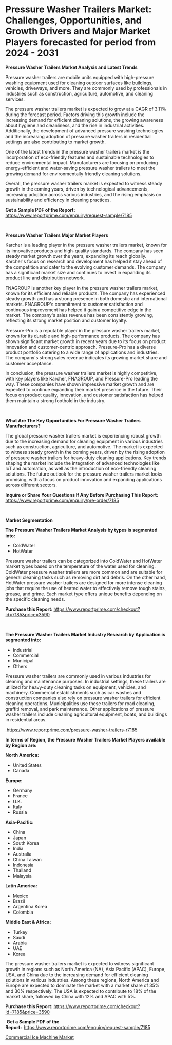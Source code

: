 <p><h1>Pressure Washer Trailers Market: Challenges, Opportunities, and Growth Drivers and Major Market Players forecasted for period from 2024 - 2031</h1></p><p><strong>Pressure Washer Trailers Market Analysis and Latest Trends</strong></p>
<p><p>Pressure washer trailers are mobile units equipped with high-pressure washing equipment used for cleaning outdoor surfaces like buildings, vehicles, driveways, and more. They are commonly used by professionals in industries such as construction, agriculture, automotive, and cleaning services.</p><p>The pressure washer trailers market is expected to grow at a CAGR of 3.11% during the forecast period. Factors driving this growth include the increasing demand for efficient cleaning solutions, the growing awareness about hygiene and cleanliness, and the rise in industrial activities. Additionally, the development of advanced pressure washing technologies and the increasing adoption of pressure washer trailers in residential settings are also contributing to market growth.</p><p>One of the latest trends in the pressure washer trailers market is the incorporation of eco-friendly features and sustainable technologies to reduce environmental impact. Manufacturers are focusing on producing energy-efficient and water-saving pressure washer trailers to meet the growing demand for environmentally friendly cleaning solutions.</p><p>Overall, the pressure washer trailers market is expected to witness steady growth in the coming years, driven by technological advancements, increasing adoption across various industries, and the rising emphasis on sustainability and efficiency in cleaning practices.</p></p>
<p><strong>Get a Sample PDF of the Report:&nbsp;</strong> <a href="https://www.reportprime.com/enquiry/request-sample/7185">https://www.reportprime.com/enquiry/request-sample/7185</a></p>
<p>&nbsp;</p>
<p><strong>Pressure Washer Trailers Major Market Players</strong></p>
<p><p>Karcher is a leading player in the pressure washer trailers market, known for its innovative products and high-quality standards. The company has seen steady market growth over the years, expanding its reach globally. Karcher's focus on research and development has helped it stay ahead of the competition and cater to the evolving customer demands. The company has a significant market size and continues to invest in expanding its product line and distribution network.</p><p>FNAGROUP is another key player in the pressure washer trailers market, known for its efficient and reliable products. The company has experienced steady growth and has a strong presence in both domestic and international markets. FNAGROUP's commitment to customer satisfaction and continuous improvement has helped it gain a competitive edge in the market. The company's sales revenue has been consistently growing, reflecting its strong market position and customer loyalty.</p><p>Pressure-Pro is a reputable player in the pressure washer trailers market, known for its durable and high-performance products. The company has shown significant market growth in recent years due to its focus on product innovation and customer-centric approach. Pressure-Pro has a diverse product portfolio catering to a wide range of applications and industries. The company's strong sales revenue indicates its growing market share and customer acceptance.</p><p>In conclusion, the pressure washer trailers market is highly competitive, with key players like Karcher, FNAGROUP, and Pressure-Pro leading the way. These companies have shown impressive market growth and are expected to continue expanding their market presence in the future. Their focus on product quality, innovation, and customer satisfaction has helped them maintain a strong foothold in the industry.</p></p>
<p>&nbsp;</p>
<p><strong>What Are The Key Opportunities For Pressure Washer Trailers Manufacturers?</strong></p>
<p><p>The global pressure washer trailers market is experiencing robust growth due to the increasing demand for cleaning equipment in various industries such as construction, agriculture, and automotive. The market is expected to witness steady growth in the coming years, driven by the rising adoption of pressure washer trailers for heavy-duty cleaning applications. Key trends shaping the market include the integration of advanced technologies like IoT and automation, as well as the introduction of eco-friendly cleaning solutions. The future outlook for the pressure washer trailers market looks promising, with a focus on product innovation and expanding applications across different sectors.</p></p>
<p><strong>Inquire or Share Your Questions If Any Before Purchasing This Report:</strong> <a href="https://www.reportprime.com/enquiry/pre-order/7185">https://www.reportprime.com/enquiry/pre-order/7185</a></p>
<p>&nbsp;</p>
<p><strong>Market Segmentation</strong></p>
<p><strong>The Pressure Washer Trailers Market Analysis by types is segmented into:</strong></p>
<p><ul><li>ColdWater</li><li>HotWater</li></ul></p>
<p><p>Pressure washer trailers can be categorized into ColdWater and HotWater market types based on the temperature of the water used for cleaning. ColdWater pressure washer trailers are more common and are suitable for general cleaning tasks such as removing dirt and debris. On the other hand, HotWater pressure washer trailers are designed for more intense cleaning jobs that require the use of heated water to effectively remove tough stains, grease, and grime. Each market type offers unique benefits depending on the specific cleaning needs.</p></p>
<p><strong>Purchase this Report:&nbsp;</strong><a href="https://www.reportprime.com/checkout?id=7185&price=3590">https://www.reportprime.com/checkout?id=7185&price=3590</a></p>
<p>&nbsp;</p>
<p><strong>The Pressure Washer Trailers Market Industry Research by Application is segmented into:</strong></p>
<p><ul><li>Industrial</li><li>Commercial</li><li>Municipal</li><li>Others</li></ul></p>
<p><p>Pressure washer trailers are commonly used in various industries for cleaning and maintenance purposes. In industrial settings, these trailers are utilized for heavy-duty cleaning tasks on equipment, vehicles, and machinery. Commercial establishments such as car washes and construction companies also rely on pressure washer trailers for efficient cleaning operations. Municipalities use these trailers for road cleaning, graffiti removal, and park maintenance. Other applications of pressure washer trailers include cleaning agricultural equipment, boats, and buildings in residential areas.</p></p>
<p><a href="https://www.reportprime.com/pressure-washer-trailers-r7185">&nbsp;https://www.reportprime.com/pressure-washer-trailers-r7185</a></p>
<p><strong>In terms of Region, the Pressure Washer Trailers Market Players available by Region are:</strong></p>
<p>
    <p> <strong> North America: </strong>
        <ul>
            <li>United States</li>
            <li>Canada</li>
        </ul>
        </p> 
    <p> <strong> Europe: </strong>
        <ul>
            <li>Germany</li>
            <li>France</li>
            <li>U.K.</li>
            <li>Italy</li>
            <li>Russia</li>
        </ul>
        </p> 
    <p> <strong> Asia-Pacific: </strong>
        <ul>
            <li>China</li>
            <li>Japan</li>
            <li>South Korea</li>
            <li>India</li>
            <li>Australia</li>
            <li>China Taiwan</li>
            <li>Indonesia</li>
            <li>Thailand</li>
            <li>Malaysia</li>
        </ul>
        </p> 
    <p> <strong> Latin America: </strong>
        <ul>
            <li>Mexico</li>
            <li>Brazil</li>
            <li>Argentina Korea</li>
            <li>Colombia</li>
        </ul>
        </p> 
    <p> <strong> Middle East & Africa: </strong>
        <ul>
            <li>Turkey</li>
            <li>Saudi</li>
            <li>Arabia</li>
            <li>UAE</li>
            <li>Korea</li>
        </ul>
    </p>
    </p>
<p><p>The pressure washer trailers market is expected to witness significant growth in regions such as North America (NA), Asia Pacific (APAC), Europe, USA, and China due to the increasing demand for efficient cleaning solutions in various industries. Among these regions, North America and Europe are expected to dominate the market with a market share of 35% and 30% respectively. The USA is expected to contribute to 18% of the market share, followed by China with 12% and APAC with 5%.</p></p>
<p><strong>Purchase this Report: </strong><a href="https://www.reportprime.com/checkout?id=7185&price=3590">https://www.reportprime.com/checkout?id=7185&price=3590</a></p>
<p>&nbsp;<strong>Get a Sample PDF of the Report:&nbsp;&nbsp;</strong><a href="https://www.reportprime.com/enquiry/request-sample/7185">https://www.reportprime.com/enquiry/request-sample/7185</a></p>
<p><strong></strong></p>
<p><p><a href="https://github.com/GroverBarry/Market-Research-Report-List-4/blob/main/commercial-ice-machine-market.md">Commercial Ice Machine Market</a></p></p>